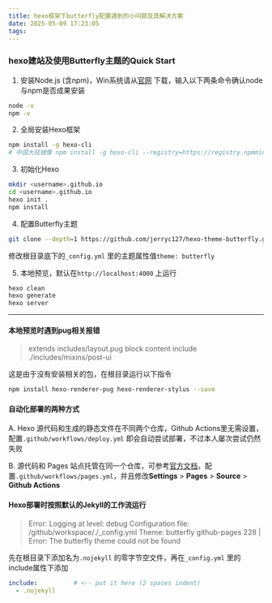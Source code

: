 ```yaml
---
title: hexo框架下butterfly配置遇到的小问题及其解决方案
date: 2025-05-09 17:23:05
tags:
---
```


### hexo建站及使用Butterfly主题的Quick Start

1. 安装Node.js (含npm)，Win系统请从[官网](https://nodejs.org/) 下载，输入以下两条命令确认node与npm是否成果安装

```bash
node -v
npm -v
```

2. 全局安装Hexo框架

```bash
npm install -g hexo-cli
# 中国大陆镜像 npm install -g hexo-cli --registry=https://registry.npmmirror.com
```

3. 初始化Hexo

```bash
mkdir <username>.github.io
cd <username>.github.io
hexo init .
npm install
```

4. 配置Butterfly主题

```bash
git clone --depth=1 https://github.com/jerryc127/hexo-theme-butterfly.git themes/butterfly
```

修改根目录底下的`_config.yml` 里的主题属性值`theme: butterfly`

5. 本地预览，默认在`http://localhost:4000` 上运行

```bash
hexo clean
hexo generate 
hexo server
```

------

#### 本地预览时遇到pug相关报错

> extends includes/layout.pug block content include ./includes/mixins/post-ui

这是由于没有安装相关的包，在根目录运行以下指令

```bash
npm install hexo-renderer-pug hexo-renderer-stylus --save
```

#### 自动化部署的两种方式

A. Hexo 源代码和生成的静态文件在不同两个仓库，Github Actions里无需设置，配置`.github/workflows/deploy.yml` 即会自动尝试部署，不过本人屡次尝试仍然失败

B. 源代码和 Pages 站点托管在同一个仓库，可参考[官方文档](https://hexo.io/docs/github-pages)，配置`.github/workflows/pages.yml`，并且修改**Settings** > **Pages** > **Source** > **Github Actions**

#### Hexo部署时按照默认的Jekyll的工作流运行

> Error:  Logging at level: debug Configuration file: /github/workspace/./_config.yml Theme: butterfly github-pages 228 | Error: The butterfly theme could not be found

先在根目录下添加名为`.nojekyll` 的零字节空文件，再在`_config.yml` 里的include属性下添加

```yaml
include:          # <-- put it here (2 spaces indent)
  - .nojekyll
```

